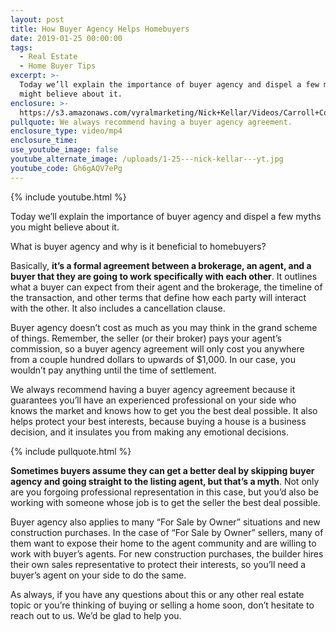 ```yaml
---
layout: post
title: How Buyer Agency Helps Homebuyers
date: 2019-01-25 00:00:00
tags:
  - Real Estate
  - Home Buyer Tips
excerpt: >-
  Today we’ll explain the importance of buyer agency and dispel a few myths you
  might believe about it.
enclosure: >-
  https://s3.amazonaws.com/vyralmarketing/Nick+Kellar/Videos/Carroll+County+Real+Estate+-+How+Buyer+Agency+Helps+Homebuyers.mp4
pullquote: We always recommend having a buyer agency agreement.
enclosure_type: video/mp4
enclosure_time:
use_youtube_image: false
youtube_alternate_image: /uploads/1-25---nick-kellar---yt.jpg
youtube_code: Gh6gAQV7ePg
---
```


{% include youtube.html %}

Today we’ll explain the importance of buyer agency and dispel a few myths you might believe about it.

What is buyer agency and why is it beneficial to homebuyers?

Basically, **it’s a formal agreement between a brokerage, an agent, and a buyer that they are going to work specifically with each other**. It outlines what a buyer can expect from their agent and the brokerage, the timeline of the transaction, and other terms that define how each party will interact with the other. It also includes a cancellation clause.

Buyer agency doesn’t cost as much as you may think in the grand scheme of things. Remember, the seller (or their broker) pays your agent’s commission, so a buyer agency agreement will only cost you anywhere from a couple hundred dollars to upwards of $1,000. In our case, you wouldn’t pay anything until the time of settlement.

We always recommend having a buyer agency agreement because it guarantees you’ll have an experienced professional on your side who knows the market and knows how to get you the best deal possible. It also helps protect your best interests, because buying a house is a business decision, and it insulates you from making any emotional decisions.

{% include pullquote.html %}

**Sometimes buyers assume they can get a better deal by skipping buyer agency and going straight to the listing agent, but that’s a myth**. Not only are you forgoing professional representation in this case, but you’d also be working with someone whose job is to get the seller the best deal possible.

Buyer agency also applies to many “For Sale by Owner” situations and new construction purchases. In the case of “For Sale by Owner” sellers, many of them want to expose their home to the agent community and are willing to work with buyer’s agents. For new construction purchases, the builder hires their own sales representative to protect their interests, so you’ll need a buyer’s agent on your side to do the same.

As always, if you have any questions about this or any other real estate topic or you’re thinking of buying or selling a home soon, don’t hesitate to reach out to us. We’d be glad to help you.